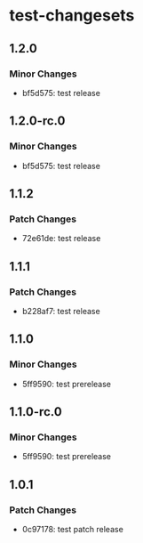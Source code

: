 # test-changesets

## 1.2.0

### Minor Changes

- bf5d575: test release

## 1.2.0-rc.0

### Minor Changes

- bf5d575: test release

## 1.1.2

### Patch Changes

- 72e61de: test release

## 1.1.1

### Patch Changes

- b228af7: test release

## 1.1.0

### Minor Changes

- 5ff9590: test prerelease

## 1.1.0-rc.0

### Minor Changes

- 5ff9590: test prerelease

## 1.0.1

### Patch Changes

- 0c97178: test patch release
